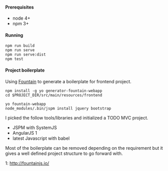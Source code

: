 #### Prerequisites

- node 4+
- npm 3+

#### Running

```
npm run build
npm run serve
npm run serve:dist
npm test
```
#### Project boilerplate

Using [Fountain](1) to generate a boilerplate for frontend project.

```
npm install -g yo generator-fountain-webapp
cd $PROJECT_DIR/src/main/resources/frontend

yo fountain-webapp
node_modules/.bin/jspm install jquery bootstrap
```

I picked the follow tools/libraries and initialized a TODO MVC project.
- JSPM with SystemJS
- AngularJS 1
- latest Javascript with babel

Most of the boilerplate can be removed depending on the requirement
but it gives a well defined project structure to go forward with.

1: http://fountainjs.io/
